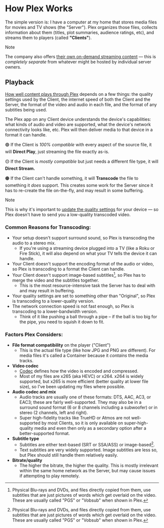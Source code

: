 # How Plex Works

The simple version is: I have a computer at my home that stores media files for movies and TV shows (the "Server"). Plex organizes those files, collects information about them (titles, plot summaries, audience ratings, etc), and streams them to players (called **"Clients"**).

> [!NOTE]
> The company also offers [their own on-demand streaming content](https://watch.plex.tv/on-demand) — this is _completely separate_ from whatever might be hosted by individual server owners.

## Playback
[How well content plays through Plex](https://support.plex.tv/articles/200430303-streaming-overview/) depends on a few things: the quality settings used by the Client, the internet speed of both the Client and the Server, the format of the video and audio in each file, and the format of any subtitles being used.

The Plex app on any Client device understands the device's capabilities: what kinds of audio and video are supported, what the device's network connectivity looks like, etc. Plex will then deliver media to that device in a format it can handle.

🟢 If the Client is _100% compatible_ with every aspect of the source file, it will **Direct Play**, just streaming the file exactly as-is.

🟡 If the Client is _mostly compatible_ but just needs a different file type, it will **Direct Stream.**

🟠 If the Client can't handle something, it will **Transcode** the file to something it _does_ support. This creates some work for the Server since it has to re-create the file on-the-fly, and may result in some buffering.

> [!NOTE]
> This is why it's important to [update the quality settings](QualitySettings.md) for your device — so Plex doesn't have to send you a low-quality transcoded video.

### Common Reasons for Transcoding:
* Your setup doesn't support surround sound, so Plex is transcoding the audio to a stereo mix.
  * If you're using a streaming device plugged into a TV (like a Roku or Fire Stick), it will also depend on what your TV tells the device it can handle.
* Your Client doesn't support the encoding format of the audio or video, so Plex is transcoding to a format the Client can handle.
* Your Client doesn't support image-based subtitles[^1], so Plex has to merge the video and the subtitles together.
  * This is the most resource-intensive task the Server has to deal with and may result in buffering.
* Your quality settings are set to something other than "Original", so Plex is transcoding to a lower-quality version.
* The network connection speed is not fast enough, so Plex is transcoding to a lower-bandwidth version.
  * Think of it like pushing a ball through a pipe – if the ball is too big for the pipe, you need to squish it down to fit.


### Factors Plex Considers:

* **File format compatibility** on the player ("Client")
  * This is the actual file type (like how JPG and PNG are different). For media files it's called a Container because it _contains_ the media tracks.
* **Video codec**
  * [Codec](https://en.wikipedia.org/wiki/Video_codec) defines how the video is encoded and compressed.
  * Most of my files are x265 (aka HEVC) or x264. x264 is widely supported, but x265 is more efficient (better quality at lower file size), so I've been updating my files where possible.
* **Audio codec and mix**
  * Audio tracks are usually one of these formats: DTS, AAC, AC3, or EAC3; these are fairly well-supported. They may also be in a surround sound format (6 or 8 channels including a subwoofer) or in stereo (2 channels, left and right).
  * Super high-fidelity tracks like TrueHD or Atmos are not well-supported by most Clients, so it is only available on super-high-quality media and even then only as a secondary option after a better-supported format.
* **Subtitle type**
  * Subtitles are either text-based (SRT or SSA/ASS) or image-based[^1].
  * Text subtitles are very widely supported. Image subtitles are less so, but Plex should still handle them relatively easily.
* **Bitrate/quality**
  * The higher the bitrate, the higher the quality. This is mostly irrelevant within the same home network as the Server, but may cause issues if attempting to play remotely.
 

[^1]: Physical Blu-rays and DVDs, and files directly copied from them, use subtitles that are just pictures of words which get overlaid on the video.
  These are usually called "PGS" or "Vobsub" when shown in Plex.
